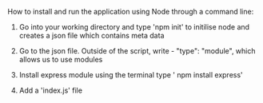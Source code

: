 How to install and run the application using Node through a command line:

1. Go into your working directory and type 'npm init' to initilise node and creates a json file which contains meta data

2. Go to the json file. Outside of the script, write  - "type": "module", which allows us to use modules

3. Install express module using the terminal type ' npm install express'

4. Add a 'index.js' file